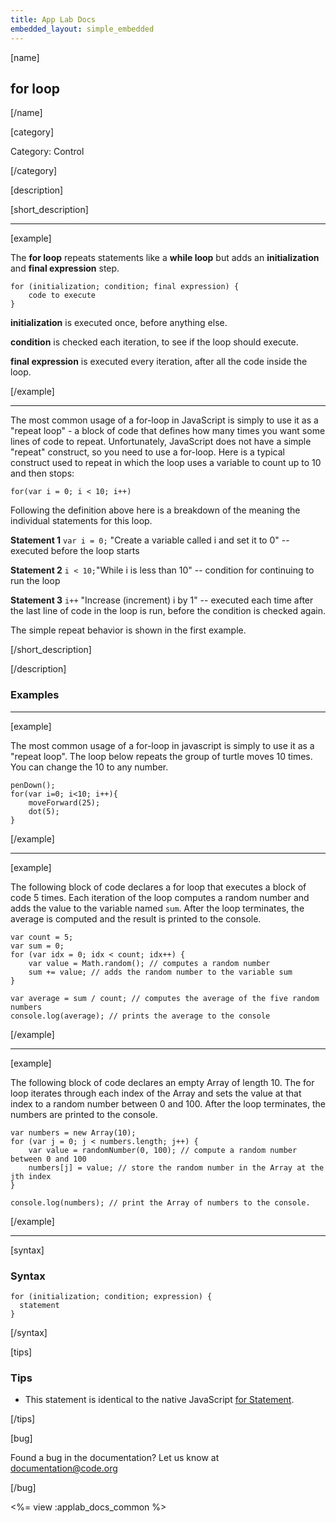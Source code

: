 ```yaml
---
title: App Lab Docs
embedded_layout: simple_embedded
---
```


[name]

## for loop

[/name]

[category]

Category: Control

[/category]

[description]

[short_description]

____________________________________________________
[example]

The **for loop** repeats statements like a **while loop** but adds an **initialization** and **final expression** step.

```
for (initialization; condition; final expression) {
    code to execute
}
```
**initialization** is executed once, before anything else.

**condition** is checked each iteration, to see if the loop should execute.

**final expression** is executed every iteration, after all the code inside the loop.

[/example]
____________________________________________________

The most common usage of a for-loop in JavaScript is simply to use it as a "repeat loop" - a block of code that defines how many times you want some lines of code to repeat.  Unfortunately, JavaScript does not have a simple "repeat" construct, so you need to use a for-loop.  Here is a typical construct used to repeat in which the loop uses a variable to count up to 10 and then stops:

<code>for(var i = 0; i < 10; i++)</code>

Following the definition above here is a breakdown of the meaning the individual statements for this loop.

**Statement 1** <code>var i = 0;</code> "Create a variable called i and set it to 0" -- executed before the loop starts

**Statement 2** <code>i < 10;</code>"While i is less than 10" -- condition for continuing to run the loop

**Statement 3** <code>i++</code> "Increase (increment) i by 1" -- executed each time after the last line of code in the loop is run, before the condition is checked again.

The simple repeat behavior is shown in the first example.

[/short_description]

[/description]

### Examples
____________________________________________________

[example]

The most common usage of a for-loop in javascript is simply to use it as a "repeat loop".  The loop below repeats the group of turtle moves 10 times.  You can change the 10 to any number.

```
penDown();
for(var i=0; i<10; i++){
	moveForward(25);
	dot(5);
}
```

[/example]
____________________________________________________

[example]

The following block of code declares a for loop that executes a block of code 5 times.
Each iteration of the loop computes a random number and adds the value to the variable named `sum`.
After the loop terminates, the average is computed and the result is printed to the console.


```
var count = 5;
var sum = 0;
for (var idx = 0; idx < count; idx++) {
    var value = Math.random(); // computes a random number
    sum += value; // adds the random number to the variable sum
}

var average = sum / count; // computes the average of the five random numbers
console.log(average); // prints the average to the console
```

[/example]
____________________________________________________

[example]

The following block of code declares an empty Array of length 10.
The for loop iterates through each index of the Array and sets the value at that index
to a random number between 0 and 100.
After the loop terminates, the numbers are printed to the console.


```
var numbers = new Array(10);
for (var j = 0; j < numbers.length; j++) {
    var value = randomNumber(0, 100); // compute a random number between 0 and 100
    numbers[j] = value; // store the random number in the Array at the jth index
}

console.log(numbers); // print the Array of numbers to the console.
```

[/example]

____________________________________________________

[syntax]

### Syntax

```
for (initialization; condition; expression) {
  statement
}
```

[/syntax]

[tips]

### Tips
- This statement is identical to the native JavaScript [for Statement](https://developer.mozilla.org/en-US/docs/Web/JavaScript/Reference/Statements/for).

[/tips]

[bug]

Found a bug in the documentation? Let us know at documentation@code.org

[/bug]

<%= view :applab_docs_common %>
